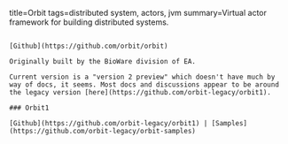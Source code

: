 title=Orbit
tags=distributed system, actors, jvm
summary=Virtual actor framework for building distributed systems.
~~~~~~

[Github](https://github.com/orbit/orbit)

Originally built by the BioWare division of EA.

Current version is a "version 2 preview" which doesn't have much by way of docs, it seems. Most docs and discussions appear to be around the legacy version [here](https://github.com/orbit-legacy/orbit1).

### Orbit1

[Github](https://github.com/orbit-legacy/orbit1) | [Samples](https://github.com/orbit-legacy/orbit-samples)

